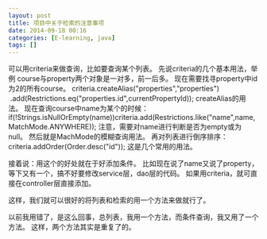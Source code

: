 ```yaml
---
layout: post
title: 项目中关于检索的注意事项
date: 2014-09-18 00:16
categories: [E-learning, java]
tags: []
---
```

可以用criteria来做查询，比如要查询某个列表。
先说criteria的几个基本用法，举例
course与property两个对象是一对多，前一后多。
现在需要找寻property中id为2的所有course。
criteria.createAlias("properties","properties")
            .add(Restrictions.eq("properties.id",currentPropertyId));
createAlias的用法。
现在查询course中name为某个的时候：
if(!Strings.isNullOrEmpty(name))criteria.add(Restrictions.like("name",name,MatchMode.ANYWHERE));
注意，需要对name进行判断是否为empty或为null。
然后就是MachMode的模糊查询用法。
再对列表进行倒序排序：criteria.addOrder(Order.desc("id"));
这是几个常用的用法。

接着说：用这个的好处就在于好添加条件。
比如现在说了name又说了property，等下又有一个，搞不好要修改service层，dao层的代码。
如果用criteria，就可直接在controller层直接添加。

这样，我们就可以很好的将列表和检索的用一个方法来做就行了。

以前我用错了，是这么回事，总列表，我用一个方法，而条件查询，我又用了一个方法。
这样，两个方法其实是重复了的。
